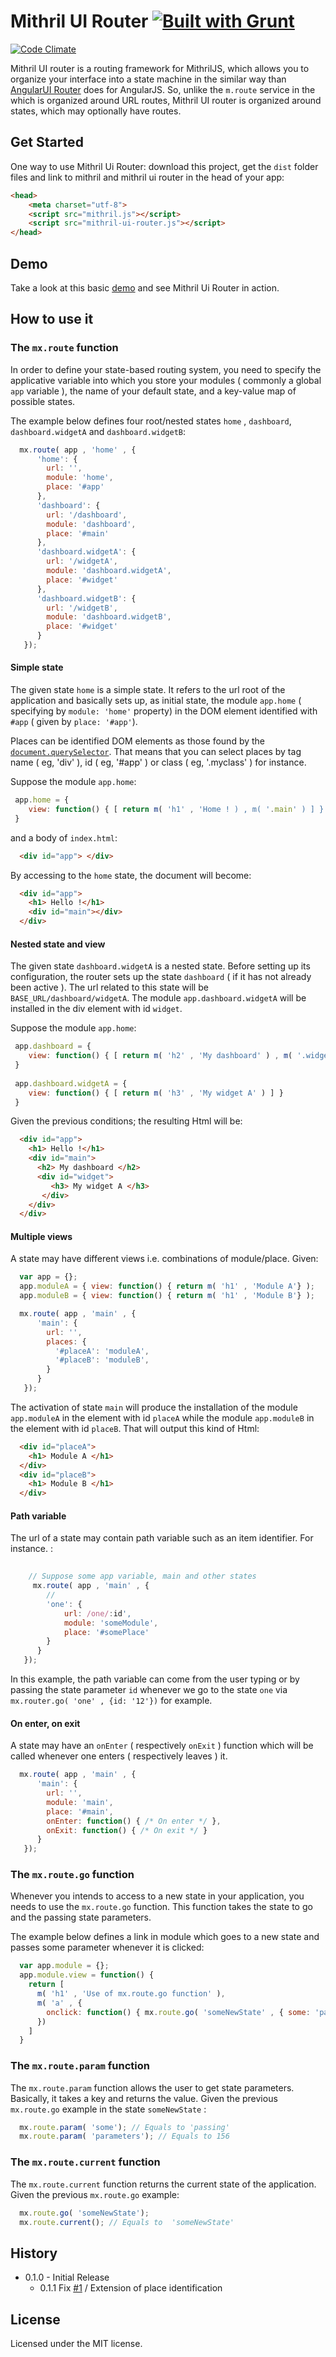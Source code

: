 Mithril UI Router [![Built with Grunt](https://cdn.gruntjs.com/builtwith.png)](http://gruntjs.com/)
=================

[![Code Climate](https://codeclimate.com/github/kawan16/mithril-ui-router/badges/gpa.svg)](https://codeclimate.com/github/kawan16/mithril-ui-router)


Mithril UI router is a routing framework for MithrilJS, which allows you to organize your interface into a state machine in the similar way than [AngularUI Router](https://github.com/angular-ui/ui-router) does for AngularJS. So, unlike the `m.route` service in the which is organized around URL routes, Mithril UI router is organized around states, which may optionally have routes.

## Get Started

One way to use Mithril Ui Router:  download this project, get the `dist` folder files and link to mithril and mithril ui router in the head of your app:

```html
<head>
    <meta charset="utf-8">
    <script src="mithril.js"></script>
    <script src="mithril-ui-router.js"></script>
</head>
```
## Demo

Take a look at this basic [demo](http://kawan16.github.io/mithril-ui-router) and see Mithril Ui Router in action.

## How to use it

### The `mx.route` function

In order to define your state-based routing system, you need to specify the applicative variable into which you store your modules ( commonly a global `app` variable ), the name of your default state, and a key-value map of possible states.

The example below defines four root/nested states `home` , `dashboard`, `dashboard.widgetA` and `dashboard.widgetB`:

```js
  mx.route( app , 'home' , {
      'home': {
        url: '',
        module: 'home',
        place: '#app'
      },
      'dashboard': {
        url: '/dashboard',
        module: 'dashboard',
        place: '#main'
      },
      'dashboard.widgetA': {
        url: '/widgetA',
        module: 'dashboard.widgetA',
        place: '#widget'
      },
      'dashboard.widgetB': {
        url: '/widgetB',
        module: 'dashboard.widgetB',
        place: '#widget'
      }
   });
```

#### Simple state

The given state `home` is a simple state. It refers to the url root of the application and basically sets up, as initial state, the module `app.home` ( specifying by `module: 'home'` property) in the DOM element identified with `#app` ( given by `place: '#app'`). 

Places can be identified DOM elements as those found by the [`document.querySelector`](https://developer.mozilla.org/fr/docs/Web/API/Document/querySelector). That means that you can select places by tag name ( eg, 'div' ), id ( eg, '#app' ) or class ( eg, '.myclass' ) for instance.

Suppose the module `app.home`:
```js
 app.home = {
    view: function() { [ return m( 'h1' , 'Home ! ) , m( '.main' ) ] }
 }
```
and a body of `index.html`:
```html
  <div id="app"> </div>
```

By accessing to the `home` state, the document will become: 
```html
  <div id="app">
    <h1> Hello !</h1>
    <div id="main"></div>
  </div>
```

#### Nested state and view

The given state `dashboard.widgetA` is a nested state. Before setting up its configuration, the router sets up the state  `dashboard` ( if it has not already been active ). The url related to this state will be `BASE_URL/dashboard/widgetA`. The module `app.dashboard.widgetA` will be installed in the div element with id `widget`. 

Suppose the module `app.home`:
```js
 app.dashboard = {
    view: function() { [ return m( 'h2' , 'My dashboard' ) , m( '.widget' ) ] }
 }
 
 app.dashboard.widgetA = {
    view: function() { [ return m( 'h3' , 'My widget A' ) ] }
 }
```

Given the previous conditions; the resulting Html will be:

```html
  <div id="app">
    <h1> Hello !</h1>
    <div id="main">
      <h2> My dashboard </h2>
      <div id="widget">
         <h3> My widget A </h3>
       </div>
    </div>
  </div>
```


#### Multiple views

A state may have different views i.e. combinations of module/place. Given: 

```js
  var app = {};
  app.moduleA = { view: function() { return m( 'h1' , 'Module A'} );
  app.moduleB = { view: function() { return m( 'h1' , 'Module B'} );

  mx.route( app , 'main' , {
      'main': {
        url: '',
        places: {
          '#placeA': 'moduleA',
          '#placeB': 'moduleB',
        }
      }
   });
```

The activation of state `main` will produce the installation of the module `app.moduleA` in the element with id `placeA` while the module `app.moduleB` in the element with id `placeB`. That will output this kind of Html: 


```html
  <div id="placeA">
    <h1> Module A </h1>
  </div>
  <div id="placeB">
    <h1> Module B </h1>
  </div>
```

#### Path variable

The url of a state may contain path variable such as an item identifier. For instance. :

```js
    
    // Suppose some app variable, main and other states
     mx.route( app , 'main' , {
        // 
        'one': {
            url: /one/:id',
            module: 'someModule',
            place: '#somePlace'
        }
      }
   });
```
In this example, the path variable can come from the user typing or by passing the state parameter `id` whenever we go to the state  `one` via  `mx.router.go( 'one' , {id: '12'})` for example.

#### On enter, on exit

A state may have an `onEnter` ( respectively `onExit` ) function which will be called whenever one enters ( respectively leaves ) it. 

```js
  mx.route( app , 'main' , {
      'main': {
        url: '',
        module: 'main',
        place: '#main',
        onEnter: function() { /* On enter */ },
        onExit: function() { /* On exit */ }
      }
   });
```

### The `mx.route.go` function

Whenever you intends to access to a new state in your application, you needs to use the `mx.route.go` function. This function takes the state to go and the passing state parameters. 

The example below defines a link in module which goes to a new state and passes some parameter whenever it is clicked:

```js
  var app.module = {};
  app.module.view = function() {
    return [
      m( 'h1' , 'Use of mx.route.go function' ),
      m( 'a' , {
        onclick: function() { mx.route.go( 'someNewState' , { some: 'passing' , parameters: 156 } )}
      })
    ]
  }
```

### The `mx.route.param` function

The `mx.route.param` function allows the user to get state parameters. Basically, it takes a key and returns the value. Given the previous `mx.route.go` example in the state `someNewState` :

```js
  mx.route.param( 'some'); // Equals to 'passing'
  mx.route.param( 'parameters'); // Equals to 156
```

### The `mx.route.current` function

The `mx.route.current` function returns the current state of the application. Given the previous `mx.route.go` example:

```js
  mx.route.go( 'someNewState'); 
  mx.route.current(); // Equals to  'someNewState'
```


## History

* 0.1.0 - Initial Release
  * 0.1.1 Fix [#1](https://github.com/kawan16/mithril-ui-router/issues/1) / Extension of place identification

## License

Licensed under the MIT license.




